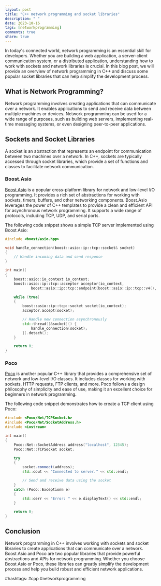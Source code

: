 ```yaml
---
layout: post
title: "C++ network programming and socket libraries"
description: " "
date: 2023-10-16
tags: [networkprogramming]
comments: true
share: true
---
```


In today's connected world, network programming is an essential skill for developers. Whether you are building a web application, a server-client communication system, or a distributed application, understanding how to work with sockets and network libraries is crucial. In this blog post, we will provide an overview of network programming in C++ and discuss some popular socket libraries that can help simplify the development process.

## What is Network Programming?

Network programming involves creating applications that can communicate over a network. It enables applications to send and receive data between multiple machines or devices. Network programming can be used for a wide range of purposes, such as building web servers, implementing real-time messaging systems, or even designing peer-to-peer applications.

## Sockets and Socket Libraries

A socket is an abstraction that represents an endpoint for communication between two machines over a network. In C++, sockets are typically accessed through socket libraries, which provide a set of functions and classes to facilitate network communication.

### Boost.Asio

[Boost.Asio](https://www.boost.org/doc/libs/1_76_0/doc/html/boost_asio.html) is a popular cross-platform library for network and low-level I/O programming. It provides a rich set of abstractions for working with sockets, timers, buffers, and other networking components. Boost.Asio leverages the power of C++ templates to provide a clean and efficient API for asynchronous network programming. It supports a wide range of protocols, including TCP, UDP, and serial ports.

The following code snippet shows a simple TCP server implemented using Boost.Asio:

```cpp
#include <boost/asio.hpp>

void handle_connection(boost::asio::ip::tcp::socket& socket)
{
    // Handle incoming data and send response
}

int main()
{
    boost::asio::io_context io_context;
    boost::asio::ip::tcp::acceptor acceptor(io_context, 
            boost::asio::ip::tcp::endpoint(boost::asio::ip::tcp::v4(), 12345));

    while (true)
    {
        boost::asio::ip::tcp::socket socket(io_context);
        acceptor.accept(socket);

        // Handle new connection asynchronously
        std::thread([&socket]() {
            handle_connection(socket);
        }).detach();
    }

    return 0;
}
```

### Poco

[Poco](https://pocoproject.org/) is another popular C++ library that provides a comprehensive set of network and low-level I/O classes. It includes classes for working with sockets, HTTP requests, FTP clients, and more. Poco follows a design philosophy of simplicity and ease of use, making it an excellent choice for beginners in network programming.

The following code snippet demonstrates how to create a TCP client using Poco:

```cpp
#include <Poco/Net/TCPSocket.h>
#include <Poco/Net/SocketAddress.h>
#include <iostream>

int main()
{
    Poco::Net::SocketAddress address("localhost", 12345);
    Poco::Net::TCPSocket socket;

    try
    {
        socket.connect(address);
        std::cout << "Connected to server." << std::endl;

        // Send and receive data using the socket
    }
    catch (Poco::Exception& e)
    {
        std::cerr << "Error: " << e.displayText() << std::endl;
    }

    return 0;
}
```

## Conclusion

Network programming in C++ involves working with sockets and socket libraries to create applications that can communicate over a network. Boost.Asio and Poco are two popular libraries that provide powerful abstractions and APIs for network programming. Whether you choose Boost.Asio or Poco, these libraries can greatly simplify the development process and help you build robust and efficient network applications.

#hashtags: #cpp #networkprogramming